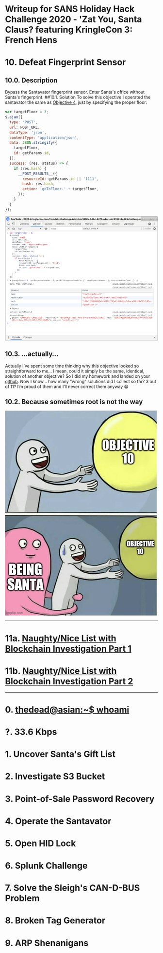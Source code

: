 # Writeup for SANS Holiday Hack Challenge 2020 - 'Zat You, Santa Claus? featuring KringleCon 3: French Hens
# 10. Defeat Fingerprint Sensor
## 10.0. Description
Bypass the Santavator fingerprint sensor. Enter Santa's office without Santa's fingerprint.
##10.1. Solution
To solve this objective I operated the santavator the same as [Objective 4](../04), just by specifying the proper floor:
```javascript
var targetFloor = 3;
$.ajax({
  type: 'POST',
  url: POST_URL,
  dataType: 'json',
  contentType: 'application/json',
  data: JSON.stringify({ 
    targetFloor,
    id: getParams.id,
  }),
  success: (res, status) => {
    if (res.hash) {
      __POST_RESULTS__({
        resourceId: getParams.id || '1111',
        hash: res.hash,
        action: 'goToFloor-' + targetFloor,
      });
    }
  }
});
```
![floor3](imgs/00_goToFloor-3.png)
## 10.3. ...actually…
Actually I’ve spent some time thinking why this objective looked so straightforward to me… I mean, could it simply be the same, identical, solution of another objective? So I did my homework and landed on your [github](https://github.com/CounterHack/HolidayHack2020/issues/36). Now I know… how many “wrong” solutions did I collect so far? 3 out of 11? I’m proud of them and I’ll never correct them anyway 😁

## 10.2. Because sometimes root is not the way
![meme](imgs/01_meme.jpeg)

---
# 11a. [Naughty/Nice List with Blockchain Investigation Part 1](../11a.%20Naughty-Nice%20List%20with%20Blockchain%20Investigation%20Part%201/README.md)
# 11b. [Naughty/Nice List with Blockchain Investigation Part 2](../11b.%20Naughty-Nice%20List%20with%20Blockchain%20Investigation%20Part%202/README.md)

---
# 0. [thedead@asian:~$ whoami](../README.md)
# ?. 33.6 Kbps
# 1. Uncover Santa's Gift List
# 2. Investigate S3 Bucket
# 3. Point-of-Sale Password Recovery
# 4. Operate the Santavator
# 5. Open HID Lock
# 6. Splunk Challenge
# 7. Solve the Sleigh's CAN-D-BUS Problem
# 8. Broken Tag Generator
# 9. ARP Shenanigans